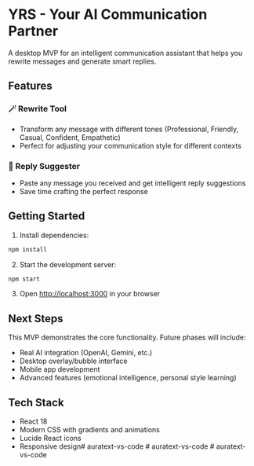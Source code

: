 # YRS - Your AI Communication Partner

A desktop MVP for an intelligent communication assistant that helps you rewrite messages and generate smart replies.

## Features

### 🪄 Rewrite Tool
- Transform any message with different tones (Professional, Friendly, Casual, Confident, Empathetic)
- Perfect for adjusting your communication style for different contexts

### 💬 Reply Suggester  
- Paste any message you received and get intelligent reply suggestions
- Save time crafting the perfect response

## Getting Started

1. Install dependencies:
```bash
npm install
```

2. Start the development server:
```bash
npm start
```

3. Open [http://localhost:3000](http://localhost:3000) in your browser

## Next Steps

This MVP demonstrates the core functionality. Future phases will include:
- Real AI integration (OpenAI, Gemini, etc.)
- Desktop overlay/bubble interface
- Mobile app development
- Advanced features (emotional intelligence, personal style learning)

## Tech Stack

- React 18
- Modern CSS with gradients and animations
- Lucide React icons
- Responsive design#   a u r a t e x t - v s - c o d e  
 #   a u r a t e x t - v s - c o d e  
 #   a u r a t e x t - v s - c o d e  
 